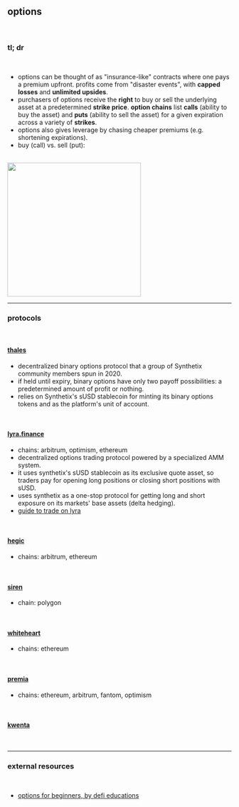 ## options

<br>

### tl; dr

<br>

* options can be thought of as "insurance-like" contracts where one pays a premium upfront. profits come from "disaster events", with **capped losses** and **unlimited upsides**.
* purchasers of options receive the **right** to buy or sell the underlying asset at a predetermined **strike price**. **option chains** list **calls** (ability to buy the asset) and **puts** (ability to sell the asset) for a given expiration across a variety of **strikes**.
* options also gives leverage by chasing cheaper premiums (e.g. shortening expirations).
*  buy (call) vs. sell (put):

<br>

<img width="300"  src="https://user-images.githubusercontent.com/126520850/227075830-3f2b9732-e613-41a6-8381-86dff0f897ca.png">



<br>

---

### protocols

<br>

#### [thales](https://thalesmarket.io/)



* decentralized binary options protocol that a group of Synthetix community members spun in 2020.
* if held until expiry, binary options have only two payoff possibilities: a predetermined amount of profit or nothing.
* relies on Synthetix's sUSD stablecoin for minting its binary options tokens and as the platform's unit of account.

<br>



#### [lyra.finance](https://www.lyra.finance/)

* chains: arbitrum, optimism, ethereum
* decentralized options trading protocol powered by a specialized AMM system.
* it uses synthetix's sUSD stablecoin as its exclusive quote asset, so traders pay for opening long positions or closing short positions with sUSD.
* uses synthetix as a one-stop protocol for getting long and short exposure on its markets' base assets (delta hedging).
* [guide to trade on lyra](https://newsletter.banklesshq.com/p/a-guide-to-options-on-lyra)

<br>

#### [hegic](https://www.hegic.co/app#/arbitrum/trade/new)

* chains: arbitrum, ethereum


<br>

#### [siren](https://siren.xyz/)

* chain: polygon

<br>

#### [whiteheart](https://www.whiteheart.finance/#/swap-wrap/wrap?from=WBTC&to=WHBTC)

* chains: ethereum

<br>

#### [premia](https://app.premia.finance/options)

* chains: ethereum, arbitrum, fantom, optimism

<br>

#### [kwenta](https://mirror.xyz/kwenta.eth/nPp4epdHb1OZlta1YXfPVeBNL89P_jpQGgruC9daOdc)


<br>

---

### external resources

<br>

* [options for beginners, by defi educations](https://defieducation.substack.com/p/options-for-beginners)
